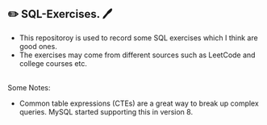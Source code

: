 ## :pencil2: SQL-Exercises. :pen: ##

* This repositoroy is used to record some SQL exercises which I think are good ones.
* The exercises may come from different sources such as LeetCode and college courses etc. 
<br><br>

Some Notes: <br>
* Common table expressions (CTEs) are a great way to break up complex queries. MySQL started supporting this in version 8.
